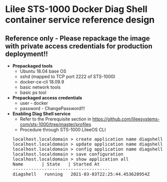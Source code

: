 # Lilee STS-1000 Docker Diag Shell container service reference design

## Reference only - Please repackage the image with private access credentials for production deployment!!

* **Prepackaged tools**</br>
  * Ubuntu 18.04 base OS
  * sshd (mapped to TCP port 2222 of STS-1000)
  * docker-ce-cli 18.09.9
  * basic network tools
  * basic ps tool
* **Prepackaged access credentials**</br>
  * user - docker
  * password - ChangePassword!!!
* **Enabling Diag Shell service**</br>
  * Refer to the Prerequisite section in https://github.com/lileesystems-com/sts-1000/tree/master/profiles
  * Procedure through STS-1000 LileeOS CLI
  <pre>
  localhost.localdomain > create application name diagshell
  localhost.localdomain > update application name diagshell profile package https://github.com/lileesystems-com/sts-1000/raw/master/profiles/diagshell.zip
  localhost.localdomain > config application name diagshell enable
  localhost.localdomain > save configuration
  localhost.localdomain > show application all
  Name       | State   | Started At                    
  -------------------------------------
  diagshell   running   2021-03-03T22:25:44.453628954Z
  </pre>
